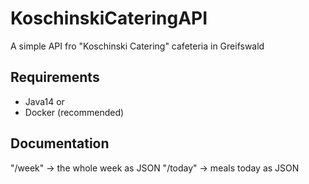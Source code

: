 # KoschinskiCateringAPI
A simple API fro "Koschinski Catering" cafeteria in Greifswald

## Requirements
- Java14
or
- Docker (recommended)

## Documentation

"/week" -> the whole week as JSON
"/today" -> meals today as JSON
